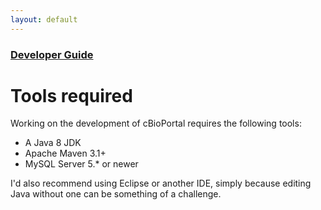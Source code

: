 ```yaml
---
layout: default
---
```


### [Developer Guide](developer-guide.html)

# Tools required

Working on the development of cBioPortal requires the following tools:

* A Java 8 JDK
* Apache Maven 3.1+
* MySQL Server 5.* or newer

I'd also recommend using Eclipse or another IDE, simply because editing Java without one can be something of a challenge.
